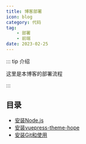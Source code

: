 ```yaml
---
title: 博客部署
icon: blog
category: 代码
tag:
    - 部署
    - 前端
date: 2023-02-25
---
```


::: tip 介绍

这里是本博客的部署流程

:::

## 目录

- [安装Node.js](1.md)
- [安装vuepress-theme-hope](2.md)
- [安装Git和使用](3.md)
